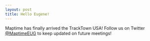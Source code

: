 ```yaml
---
layout: post
title: Hello Eugene!
---
```


Maptime has finally arrived the TrackTown USA! Follow us on Twitter [@MaptimeEUG](http://twitter.com/MaptimeEUG) to keep updated on future meetings!

